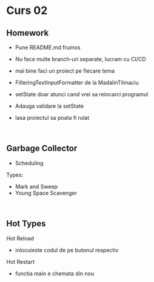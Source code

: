 # Curs 02
  
## Homework

- Pune README.md frumos
- Nu face multe branch-uri separate, lucram cu CI/CD
- mai bine faci un proiect pe fiecare tema 

- FilteringTextInputFormatter de la MadalinTilmaciu
- setState doar atunci cand vrei sa reincarci programul
- Adauga validare la setState
- lasa proiectul sa poata fi rulat

<br>

## Garbage Collector

- Scheduling

Types:
- Mark and Sweep
- Young Space Scavenger

<br>

## Hot Types

Hot Reload 
- inlocuieste codul de pe butonul respectiv

Hot Restart
- functia main e chemata din nou

<br>